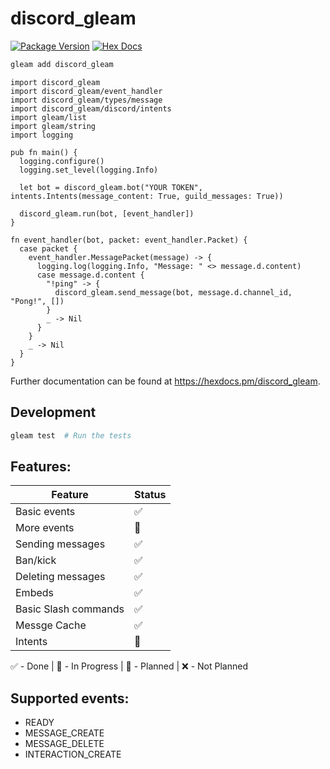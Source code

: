 # discord_gleam

[![Package Version](https://img.shields.io/hexpm/v/discord_gleam)](https://hex.pm/packages/discord_gleam)
[![Hex Docs](https://img.shields.io/badge/hex-docs-ffaff3)](https://hexdocs.pm/discord_gleam/)

```sh
gleam add discord_gleam
```

```gleam
import discord_gleam
import discord_gleam/event_handler
import discord_gleam/types/message
import discord_gleam/discord/intents
import gleam/list
import gleam/string
import logging

pub fn main() {
  logging.configure()
  logging.set_level(logging.Info)

  let bot = discord_gleam.bot("YOUR TOKEN", intents.Intents(message_content: True, guild_messages: True))

  discord_gleam.run(bot, [event_handler])
}

fn event_handler(bot, packet: event_handler.Packet) {
  case packet {
    event_handler.MessagePacket(message) -> {
      logging.log(logging.Info, "Message: " <> message.d.content)
      case message.d.content {
        "!ping" -> {
          discord_gleam.send_message(bot, message.d.channel_id, "Pong!", [])
        }
        _ -> Nil
      }
    }
    _ -> Nil
  }
}
```

Further documentation can be found at <https://hexdocs.pm/discord_gleam>.

## Development

```sh
gleam test  # Run the tests
```

## Features:

| Feature              | Status |
| -------------------- | ------ |
| Basic events         | ✅     |
| More events          | 🔨     |
| Sending messages     | ✅     |
| Ban/kick             | ✅     |
| Deleting messages    | ✅     |
| Embeds               | ✅     |
| Basic Slash commands | ✅     |
| Messge Cache         | ✅     |
| Intents              | 🔨     |

✅ - Done | 🔨 - In Progress | 📆 - Planned | ❌ - Not Planned

## Supported events:

- READY
- MESSAGE_CREATE
- MESSAGE_DELETE
- INTERACTION_CREATE
